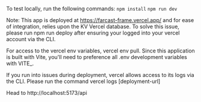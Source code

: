 To test locally, run the following commands:
`npm install`
`npm run dev`

Note: This app is deployed at https://farcast-frame.vercel.app/ and for ease of integration, relies upon the KV Vercel database. To solve this issue, please run npm run deploy after ensuring your logged into your vercel account via the CLI.

For access to the vercel env variables, vercel env pull. Since this application is built with Vite, you'll need to preference all .env development variables with VITE\_.

If you run into issues during deployment, vercel allows access to its logs via the CLI. Please run the command vercel logs [deployment-url]

Head to http://localhost:5173/api
